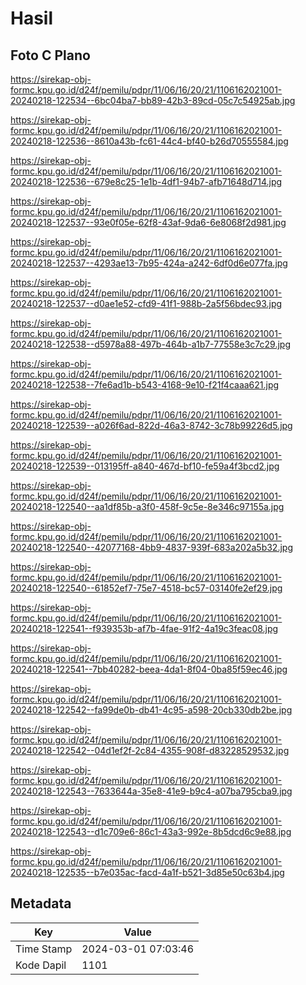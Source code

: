 # Hasil

## Foto C Plano

https://sirekap-obj-formc.kpu.go.id/d24f/pemilu/pdpr/11/06/16/20/21/1106162021001-20240218-122534--6bc04ba7-bb89-42b3-89cd-05c7c54925ab.jpg

https://sirekap-obj-formc.kpu.go.id/d24f/pemilu/pdpr/11/06/16/20/21/1106162021001-20240218-122536--8610a43b-fc61-44c4-bf40-b26d70555584.jpg

https://sirekap-obj-formc.kpu.go.id/d24f/pemilu/pdpr/11/06/16/20/21/1106162021001-20240218-122536--679e8c25-1e1b-4df1-94b7-afb71648d714.jpg

https://sirekap-obj-formc.kpu.go.id/d24f/pemilu/pdpr/11/06/16/20/21/1106162021001-20240218-122537--93e0f05e-62f8-43af-9da6-6e8068f2d981.jpg

https://sirekap-obj-formc.kpu.go.id/d24f/pemilu/pdpr/11/06/16/20/21/1106162021001-20240218-122537--4293ae13-7b95-424a-a242-6df0d6e077fa.jpg

https://sirekap-obj-formc.kpu.go.id/d24f/pemilu/pdpr/11/06/16/20/21/1106162021001-20240218-122537--d0ae1e52-cfd9-41f1-988b-2a5f56bdec93.jpg

https://sirekap-obj-formc.kpu.go.id/d24f/pemilu/pdpr/11/06/16/20/21/1106162021001-20240218-122538--d5978a88-497b-464b-a1b7-77558e3c7c29.jpg

https://sirekap-obj-formc.kpu.go.id/d24f/pemilu/pdpr/11/06/16/20/21/1106162021001-20240218-122538--7fe6ad1b-b543-4168-9e10-f21f4caaa621.jpg

https://sirekap-obj-formc.kpu.go.id/d24f/pemilu/pdpr/11/06/16/20/21/1106162021001-20240218-122539--a026f6ad-822d-46a3-8742-3c78b99226d5.jpg

https://sirekap-obj-formc.kpu.go.id/d24f/pemilu/pdpr/11/06/16/20/21/1106162021001-20240218-122539--013195ff-a840-467d-bf10-fe59a4f3bcd2.jpg

https://sirekap-obj-formc.kpu.go.id/d24f/pemilu/pdpr/11/06/16/20/21/1106162021001-20240218-122540--aa1df85b-a3f0-458f-9c5e-8e346c97155a.jpg

https://sirekap-obj-formc.kpu.go.id/d24f/pemilu/pdpr/11/06/16/20/21/1106162021001-20240218-122540--42077168-4bb9-4837-939f-683a202a5b32.jpg

https://sirekap-obj-formc.kpu.go.id/d24f/pemilu/pdpr/11/06/16/20/21/1106162021001-20240218-122540--61852ef7-75e7-4518-bc57-03140fe2ef29.jpg

https://sirekap-obj-formc.kpu.go.id/d24f/pemilu/pdpr/11/06/16/20/21/1106162021001-20240218-122541--f939353b-af7b-4fae-91f2-4a19c3feac08.jpg

https://sirekap-obj-formc.kpu.go.id/d24f/pemilu/pdpr/11/06/16/20/21/1106162021001-20240218-122541--7bb40282-beea-4da1-8f04-0ba85f59ec46.jpg

https://sirekap-obj-formc.kpu.go.id/d24f/pemilu/pdpr/11/06/16/20/21/1106162021001-20240218-122542--fa99de0b-db41-4c95-a598-20cb330db2be.jpg

https://sirekap-obj-formc.kpu.go.id/d24f/pemilu/pdpr/11/06/16/20/21/1106162021001-20240218-122542--04d1ef2f-2c84-4355-908f-d83228529532.jpg

https://sirekap-obj-formc.kpu.go.id/d24f/pemilu/pdpr/11/06/16/20/21/1106162021001-20240218-122543--7633644a-35e8-41e9-b9c4-a07ba795cba9.jpg

https://sirekap-obj-formc.kpu.go.id/d24f/pemilu/pdpr/11/06/16/20/21/1106162021001-20240218-122543--d1c709e6-86c1-43a3-992e-8b5dcd6c9e88.jpg

https://sirekap-obj-formc.kpu.go.id/d24f/pemilu/pdpr/11/06/16/20/21/1106162021001-20240218-122535--b7e035ac-facd-4a1f-b521-3d85e50c63b4.jpg


## Metadata

| Key        | Value               |
| ---------- | ------------------- |
| Time Stamp | 2024-03-01 07:03:46 |
| Kode Dapil | 1101                |



